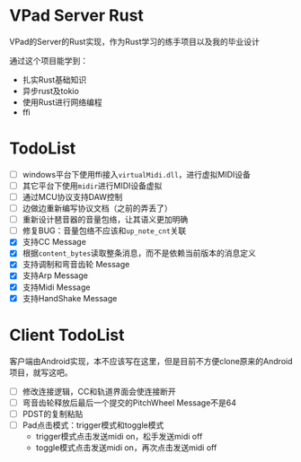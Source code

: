 # VPad Server Rust
VPad的Server的Rust实现，作为Rust学习的练手项目以及我的毕业设计

通过这个项目能学到：

- 扎实Rust基础知识
- 异步rust及tokio
- 使用Rust进行网络编程
- ffi

# TodoList
- [ ] windows平台下使用ffi接入`virtualMidi.dll`，进行虚拟MIDI设备
- [ ] 其它平台下使用`midir`进行MIDI设备虚拟
- [ ] 通过MCU协议支持DAW控制
- [ ] 边做边重新编写协议文档（之前的弄丢了）
- [ ] 重新设计琶音器的音量包络，让其语义更加明确
- [ ] 修复BUG：音量包络不应该和`up_note_cnt`关联
- [x] 支持CC Message
- [x] 根据`content_bytes`读取整条消息，而不是依赖当前版本的消息定义
- [x] 支持调制和弯音齿轮 Message
- [x] 支持Arp Message
- [x] 支持Midi Message
- [x] 支持HandShake Message

# Client TodoList
客户端由Android实现，本不应该写在这里，但是目前不方便clone原来的Android项目，就写这吧。

- [ ] 修改连接逻辑，CC和轨道界面会使连接断开
- [ ] 弯音齿轮释放后最后一个提交的PitchWheel Message不是64
- [ ] PDST的复制粘贴
- [ ] Pad点击模式：trigger模式和toggle模式
  - trigger模式点击发送midi on，松手发送midi off
  - toggle模式点击发送midi on，再次点击发送midi off